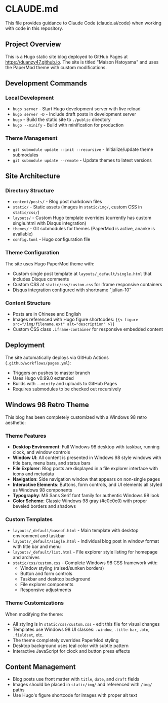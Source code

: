# CLAUDE.md

This file provides guidance to Claude Code (claude.ai/code) when working with code in this repository.

## Project Overview

This is a Hugo static site blog deployed to GitHub Pages at https://duanzy47.github.io. The site is titled "Maison Hatoyama" and uses the PaperMod theme with custom modifications.

## Development Commands

### Local Development
- `hugo server` - Start Hugo development server with live reload
- `hugo server -D` - Include draft posts in development server
- `hugo` - Build the static site to `./public` directory
- `hugo --minify` - Build with minification for production

### Theme Management
- `git submodule update --init --recursive` - Initialize/update theme submodules
- `git submodule update --remote` - Update themes to latest versions

## Site Architecture

### Directory Structure
- `content/posts/` - Blog post markdown files
- `static/` - Static assets (images in `static/img/`, custom CSS in `static/css/`)
- `layouts/` - Custom Hugo template overrides (currently has custom single.html with Disqus integration)
- `themes/` - Git submodules for themes (PaperMod is active, ananke is available)
- `config.toml` - Hugo configuration file

### Theme Configuration
The site uses Hugo PaperMod theme with:
- Custom single post template at `layouts/_default/single.html` that includes Disqus comments
- Custom CSS at `static/css/custom.css` for iframe responsive containers
- Disqus integration configured with shortname "julian-10"

### Content Structure
- Posts are in Chinese and English
- Images referenced with Hugo figure shortcodes: `{{< figure src="/img/filename.ext" alt="description" >}}`
- Custom CSS class `.iframe-container` for responsive embedded content

## Deployment

The site automatically deploys via GitHub Actions (`.github/workflows/pages.yml`):
- Triggers on pushes to master branch
- Uses Hugo v0.99.0 extended
- Builds with `--minify` and uploads to GitHub Pages
- Requires submodules to be checked out recursively

## Windows 98 Retro Theme

This blog has been completely customized with a Windows 98 retro aesthetic:

### Theme Features
- **Desktop Environment**: Full Windows 98 desktop with taskbar, running clock, and window controls
- **Window UI**: All content is presented in Windows 98 style windows with title bars, menu bars, and status bars
- **File Explorer**: Blog posts are displayed in a file explorer interface with icons and metadata
- **Navigation**: Side navigation window that appears on non-single pages
- **Interactive Elements**: Buttons, form controls, and UI elements all styled as Windows 98 components
- **Typography**: MS Sans Serif font family for authentic Windows 98 look
- **Color Scheme**: Classic Windows 98 gray (#c0c0c0) with proper beveled borders and shadows

### Custom Templates
- `layouts/_default/baseof.html` - Main template with desktop environment and taskbar
- `layouts/_default/single.html` - Individual blog post in window format with title bar and menu
- `layouts/_default/list.html` - File explorer style listing for homepage and archives
- `static/css/custom.css` - Complete Windows 98 CSS framework with:
  - Window styling (raised/sunken borders)
  - Button and form controls
  - Taskbar and desktop background
  - File explorer components
  - Responsive adjustments

### Theme Customizations

When modifying the theme:
- All styling is in `static/css/custom.css` - edit this file for visual changes
- Templates use Windows 98 UI classes: `.window`, `.title-bar`, `.btn`, `.fieldset`, etc.
- The theme completely overrides PaperMod styling
- Desktop background uses teal color with subtle pattern
- Interactive JavaScript for clock and button press effects

## Content Management

- Blog posts use front matter with `title`, `date`, and `draft` fields
- Images should be placed in `static/img/` and referenced with `/img/` paths
- Use Hugo's figure shortcode for images with proper alt text